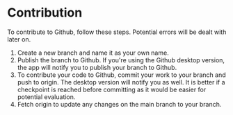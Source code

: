 # Contribution
To contribute to Github, follow these steps. Potential errors will be dealt with later on.
1. Create a new branch and name it as your own name.
2. Publish the branch to Github. If you're using the Github desktop version, the app will notify you to publish your branch to Github.
3. To contribute your code to Github, commit your work to your branch and push to origin. The desktop version will notify you as well. It is better if a checkpoint is reached before committing as it would be easier for potential evaluation.
4. Fetch origin to update any changes on the main branch to your branch.